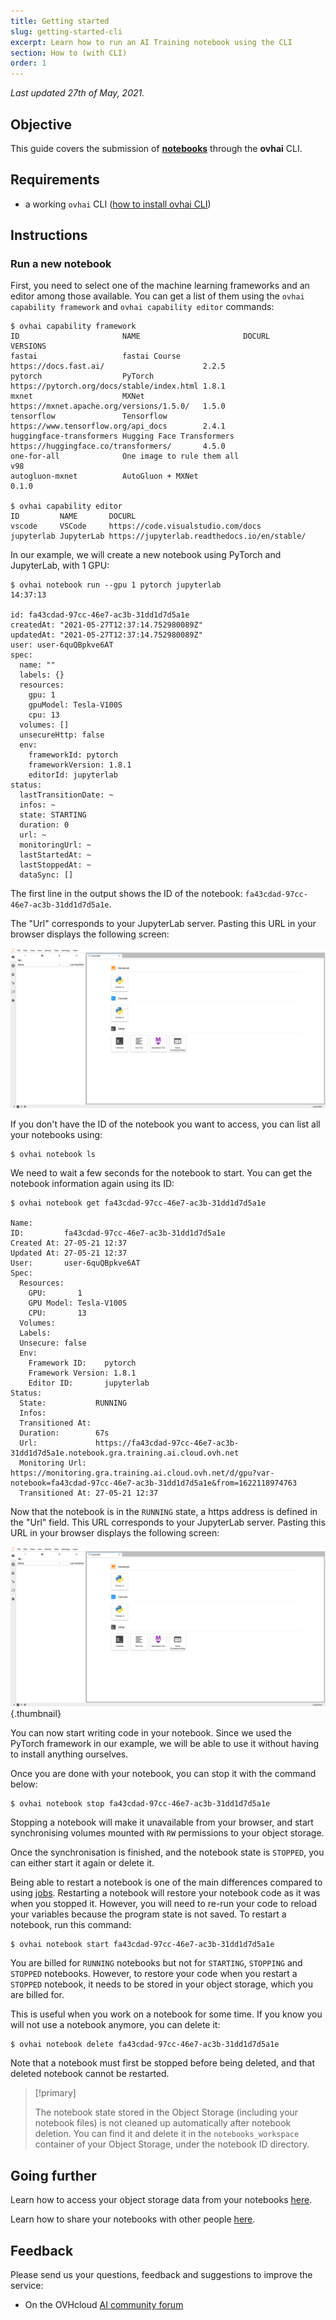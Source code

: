 ```yaml
---
title: Getting started
slug: getting-started-cli
excerpt: Learn how to run an AI Training notebook using the CLI
section: How to (with CLI)
order: 1
---
```

*Last updated 27th of May, 2021.*

## Objective

This guide covers the submission of [**notebooks**](https://docs.ovh.com/au/en/publiccloud/ai/notebooks/definition/) through the **ovhai** CLI.

## Requirements

-   a working `ovhai` CLI ([how to install ovhai CLI](https://docs.ovh.com/au/en/ai-training/install-client/))

## Instructions

### Run a new notebook

First, you need to select one of the machine learning frameworks and an editor among those available. You can
get a list of them using the `ovhai capability framework` and `ovhai capability editor` commands:

``` {.console}
$ ovhai capability framework
ID                       NAME                       DOCURL                                     VERSIONS
fastai                   fastai Course              https://docs.fast.ai/                      2.2.5   
pytorch                  PyTorch                    https://pytorch.org/docs/stable/index.html 1.8.1   
mxnet                    MXNet                      https://mxnet.apache.org/versions/1.5.0/   1.5.0   
tensorflow               Tensorflow                 https://www.tensorflow.org/api_docs        2.4.1   
huggingface-transformers Hugging Face Transformers  https://huggingface.co/transformers/       4.5.0   
one-for-all              One image to rule them all                                            v98     
autogluon-mxnet          AutoGluon + MXNet                                                     0.1.0   

$ ovhai capability editor
ID         NAME       DOCURL                                      
vscode     VSCode     https://code.visualstudio.com/docs          
jupyterlab JupyterLab https://jupyterlab.readthedocs.io/en/stable/
```

In our example, we will create a new notebook using PyTorch and JupyterLab, with 1 GPU:

``` {.console}
$ ovhai notebook run --gpu 1 pytorch jupyterlab                                                                                                                                                                                  14:37:13

id: fa43cdad-97cc-46e7-ac3b-31dd1d7d5a1e
createdAt: "2021-05-27T12:37:14.752980089Z"
updatedAt: "2021-05-27T12:37:14.752980089Z"
user: user-6quQBpkve6AT
spec:
  name: ""
  labels: {}
  resources:
    gpu: 1
    gpuModel: Tesla-V100S
    cpu: 13
  volumes: []
  unsecureHttp: false
  env:
    frameworkId: pytorch
    frameworkVersion: 1.8.1
    editorId: jupyterlab
status:
  lastTransitionDate: ~
  infos: ~
  state: STARTING
  duration: 0
  url: ~
  monitoringUrl: ~
  lastStartedAt: ~
  lastStoppedAt: ~
  dataSync: []
```

The first line in the output shows the ID of the notebook: `fa43cdad-97cc-46e7-ac3b-31dd1d7d5a1e`.

The "Url" corresponds to your JupyterLab server. Pasting this URL in your browser displays the following screen:

![image](images/jupyterlab_home_page.png)

If you don't have the ID of the notebook you want to access, you can list all your notebooks using:

``` {.console}
$ ovhai notebook ls
```

We need to wait a few seconds for the notebook to start. You can get the notebook information again using its ID:

``` {.console}
$ ovhai notebook get fa43cdad-97cc-46e7-ac3b-31dd1d7d5a1e

Name:
ID:         fa43cdad-97cc-46e7-ac3b-31dd1d7d5a1e
Created At: 27-05-21 12:37
Updated At: 27-05-21 12:37
User:       user-6quQBpkve6AT
Spec:
  Resources:
    GPU:       1
    GPU Model: Tesla-V100S
    CPU:       13
  Volumes:
  Labels:
  Unsecure: false
  Env:
    Framework ID:    pytorch
    Framework Version: 1.8.1
    Editor ID:       jupyterlab
Status:
  State:           RUNNING
  Infos:
  Transitioned At:
  Duration:        67s
  Url:             https://fa43cdad-97cc-46e7-ac3b-31dd1d7d5a1e.notebook.gra.training.ai.cloud.ovh.net
  Monitoring Url:  https://monitoring.gra.training.ai.cloud.ovh.net/d/gpu?var-notebook=fa43cdad-97cc-46e7-ac3b-31dd1d7d5a1e&from=1622118974763
  Transitioned At: 27-05-21 12:37
```

Now that the notebook is in the `RUNNING` state, a https address is defined in the "Url" field. This URL corresponds to your JupyterLab server. Pasting this URL in your browser displays the following screen:

![image](images/jupyterlab_home_page.png){.thumbnail}

You can now start writing code in your notebook. Since we used the PyTorch framework in our example, we will be able to use it without having to install anything ourselves.

Once you are done with your notebook, you can stop it with the command below:

``` {.console}
$ ovhai notebook stop fa43cdad-97cc-46e7-ac3b-31dd1d7d5a1e
```

Stopping a notebook will make it unavailable from your browser, and start synchronising volumes mounted with `RW` permissions to your object storage.

Once the synchronisation is finished, and the notebook state is `STOPPED`, you can either start it again or delete it.

Being able to restart a notebook is one of the main differences compared to using [jobs](../../ai-training/jobs). Restarting a notebook will restore your notebook code as it was when you stopped it. However, you will need to re-run your code to reload your variables because the program state is not saved.
To restart a notebook, run this command:

``` {.console}
$ ovhai notebook start fa43cdad-97cc-46e7-ac3b-31dd1d7d5a1e
```

You are billed for `RUNNING` notebooks but not for `STARTING`, `STOPPING` and `STOPPED` notebooks.
However, to restore your code when you restart a `STOPPED` notebook, it needs to be stored in your object storage, which you are billed for.

This is useful when you work on a notebook for some time. If you know you will not use a notebook anymore, you can delete it:

``` {.console}
$ ovhai notebook delete fa43cdad-97cc-46e7-ac3b-31dd1d7d5a1e
```

Note that a notebook must first be stopped before being deleted, and that deleted notebook cannot be restarted.

> [!primary]
>
> The notebook state stored in the Object Storage (including your notebook files) is not cleaned up automatically after notebook deletion.
> You can find it and delete it in the `notebooks_workspace` container of your Object Storage, under the notebook ID directory.

## Going further

Learn how to access your object storage data from your notebooks [here](https://docs.ovh.com/au/en/publiccloud/ai/notebooks/access-object-storage-data/).

Learn how to share your notebooks with other people [here](https://docs.ovh.com/au/en/publiccloud/ai/notebooks/sharing-notebooks/).

## Feedback

Please send us your questions, feedback and suggestions to improve the service:

-   On the OVHcloud [AI community forum](https://community.ovh.com/en/c/Data-AI)
